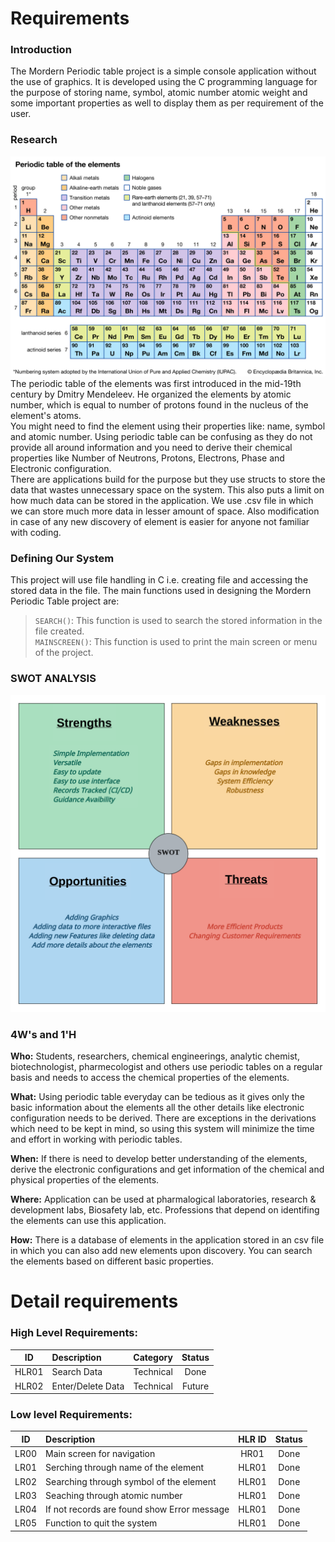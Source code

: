 # Requirements
### Introduction
The Mordern Periodic table project is a simple console application without the use of graphics. It is developed using the C programming language for the purpose of storing name, symbol, atomic number atomic weight and some important properties as well to display them as per requirement of the user.

### Research
![Periodic Table](/6_ImagesAndVideos/periodic-table-elements.jpg)  
The periodic table of the elements was first introduced in the mid-19th century by Dmitry Mendeleev. He organized the elements by atomic number, which is equal to number of protons found in the nucleus of the element's atoms.  
You might need to find the element using their properties like: name, symbol and atomic number. Using periodic table can be confusing as they do not provide all around information and you need to derive their chemical properties like Number of Neutrons, Protons, Electrons, Phase and Electronic configuration.  
There are applications build for the purpose but they use structs to store the data that wastes unnecessary space on the system. This also puts a limit on how much data can be stored in the application. We use .csv file in which we can store much more data in lesser amount of space. Also modification in case of any new discovery of element is easier for anyone not familiar with coding.

### Defining Our System
This project will use file handling in C i.e. creating file and accessing the stored data in the file. The main functions used in designing the Mordern Periodic Table project are: 
> `SEARCH()`: This function is used to search the stored information in the file created.  
> `MAINSCREEN()`: This function is used to print the main screen or menu of the project.

### SWOT ANALYSIS
![SWOT](/6_ImagesAndVideos/SWOT.png)

### 4W's and 1'H
**Who:**
Students, researchers, chemical engineerings, analytic chemist, biotechnologist, pharmecologist and others use periodic tables on a regular basis and needs to access the chemical properties of the elements.

**What:**
Using periodic table everyday can be tedious as it gives only the basic information about the elements all the other details like electronic configuration needs to be derived. There are exceptions in the derivations which need to be kept in mind, so using this system will minimize the time and effort in working with periodic tables.

**When:**
If there is need to develop better understanding of the elements, derive the electronic configurations and get information of the chemical and physical properties of the elements. 

**Where:**
Application can be used at pharmalogical laboratories, research & development labs, Biosafety lab, etc. Professions that depend on identifing the elements can use this application.

**How:**
There is a database of elements in the application stored in an csv file in which you can also add new elements upon discovery. You can search the elements based on different basic properties.

# Detail requirements
### High Level Requirements:
ID | Description | Category | Status
:---: | :--- | :---: | :---:
HLR01 | Search Data | Technical | Done
HLR02 | Enter/Delete Data | Technical | Future
 
### Low level Requirements:
ID | Description | HLR ID | Status
:---: | :--- | :---: | :---:
LR00 | Main screen for navigation |HR01|Done
LR01 | Serching through name of the element | HLR01 | Done
LR02 | Searching through symbol of the element | HLR01 | Done
LR03 | Seaching through atomic number | HLR01 | Done
LR04 | If not records are found show Error message | HLR01 | Done
LR05 | Function to quit the system | HLR01 | Done
